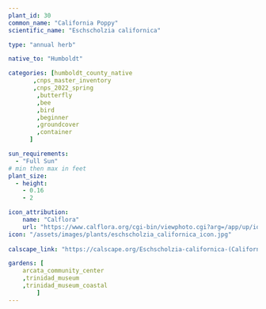```yaml
---
plant_id: 30
common_name: "California Poppy"
scientific_name: "Eschscholzia californica"

type: "annual herb"

native_to: "Humboldt"

categories: [humboldt_county_native
       ,cnps_master_inventory
       ,cnps_2022_spring
        ,butterfly
        ,bee
        ,bird
        ,beginner
        ,groundcover
        ,container
      ]

sun_requirements:
  - "Full Sun"
# min then max in feet
plant_size:
  - height: 
    - 0.16
    - 2

icon_attribution: 
    name: "Calflora"
    url: "https://www.calflora.org/cgi-bin/viewphoto.cgi?arg=/app/up/io/98/io29688-2.jpg" 
icon: "/assets/images/plants/eschscholzia_californica_icon.jpg"
 
calscape_link: "https://calscape.org/Eschscholzia-californica-(California-Poppy)"

gardens: [ 
    arcata_community_center
    ,trinidad_museum
    ,trinidad_museum_coastal
        ]
---
```



